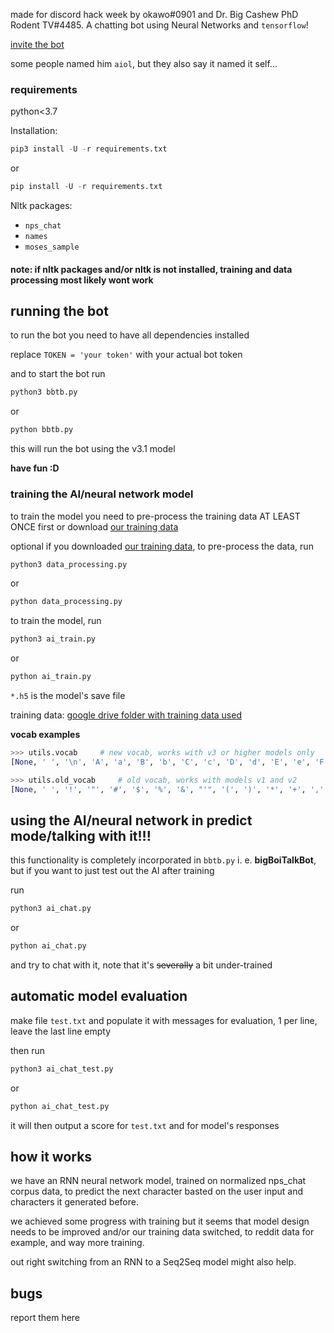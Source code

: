 made for discord hack week by okawo#0901 and Dr. Big Cashew PhD Rodent TV#4485.
A chatting bot using Neural Networks and ```tensorflow```!


[invite the bot](https://discordapp.com/api/oauth2/authorize?client_id=592786784065159188&permissions=37215296&scope=bot)

some people named him `aiol`, but they also say it named it self...

### requirements

python<3.7

Installation:
```python
pip3 install -U -r requirements.txt
```
or
```python
pip install -U -r requirements.txt
```

Nltk packages:
* ```nps_chat```
* ```names```
* ```moses_sample```


#### note: if nltk packages and/or nltk is not installed, training and data processing most likely wont work

## running the bot

to run the bot you need to have all dependencies installed

replace ```TOKEN = 'your token'``` with your actual bot token

and to start the bot run
```python
python3 bbtb.py
```
or
```python
python bbtb.py
```

this will run the bot using the v3.1 model

**have fun :D**

### training the AI/neural network model

to train the model you need to pre-process the training data AT LEAST ONCE first or download [our training data](https://drive.google.com/open?id=1ZEp2oyQ0tz0T9GhOpK7_C0zOnOlC1abV)

optional if you downloaded [our training data](https://drive.google.com/open?id=1ZEp2oyQ0tz0T9GhOpK7_C0zOnOlC1abV), to pre-process the data, run
```python
python3 data_processing.py
```
or
```python
python data_processing.py
```

to train the model, run
```python
python3 ai_train.py
```
or
```python
python ai_train.py
```


```*.h5``` is the model's save file

training data:
[google drive folder with training data used](https://drive.google.com/open?id=1ZEp2oyQ0tz0T9GhOpK7_C0zOnOlC1abV)

**vocab examples**
```python
>>> utils.vocab 	# new vocab, works with v3 or higher models only
[None, ' ', '\n', 'A', 'a', 'B', 'b', 'C', 'c', 'D', 'd', 'E', 'e', 'F', 'f', 'G', 'g', 'H', 'h', 'I', 'i', 'J', 'j', 'K', 'k', 'L', 'l', 'M', 'm', 'N', 'n', 'O', 'o', 'P', 'p', 'Q', 'q', 'R', 'r', 'S', 's', 'T', 't', 'U', 'u', 'V', 'v', 'W', 'w', 'X', 'x', 'Y', 'y', 'Z', 'z', '(', '[', '{', '}', ']', ')', '\\', '/', '|', '1', '2', '3', '4', '5', '6', '7', '8', '9', '0', '@', '#', '$', '%', '^', '&', '*', '+', '=', '-', '_', ',', '.', '!', '?', ':', ';', "'", '"', '~', '<', '>']

>>> utils.old_vocab 	# old vocab, works with models v1 and v2
[None, ' ', '!', '"', '#', '$', '%', '&', "'", '(', ')', '*', '+', ',', '-', '.', '/', '0', '1', '2', '3', '4', '5', '6', '7', '8', '9', ':', ';', '<', '=', '>', '?', '@', 'A', 'B', 'C', 'D', 'E', 'F', 'G', 'H', 'I', 'J', 'K', 'L', 'M', 'N', 'O', 'P', 'Q', 'R', 'S', 'T', 'U', 'V', 'W', 'X', 'Y', 'Z', '[', '\\', ']', '^', '_', 'a', 'b', 'c', 'd', 'e', 'f', 'g', 'h', 'i', 'j', 'k', 'l', 'm', 'n', 'o', 'p', 'q', 'r', 's', 't', 'u', 'v', 'w', 'x', 'y', 'z', '{', '|', '}', '~']
```

## using the AI/neural network in predict mode/talking with it!!!
this functionality is completely incorporated in ```bbtb.py``` i. e. **bigBoiTalkBot**, but if you want to just test out the AI after training


run
```python
python3 ai_chat.py
```
or
```python
python ai_chat.py
```

and try to chat with it, note that it's ~~severally~~ a bit under-trained


## automatic model evaluation

make file `test.txt` and populate it with messages for evaluation, 1 per line, leave the last line empty

then run
```python
python3 ai_chat_test.py
```
or
```python
python ai_chat_test.py
```

it will then output a score for `test.txt` and for model's responses

## how it works

we have an RNN neural network model, trained on normalized nps_chat corpus data, to predict the next character basted on the user input and characters it generated before.

we achieved some progress with training but it seems that model design needs to be improved and/or our training data switched, to reddit data for example, and way more training.

out right switching from an RNN to a Seq2Seq model might also help.

## bugs

report them here